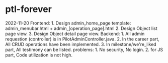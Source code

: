 # ptl-forever

2022-11-20 
Frontend: 
	1. Design admin_home_page template: admin_menubar.html + admin_[operation_page].html
	2. Design Object list page view.
	3. Design Object detail page view.
Backend:
	1. All admin requestion (controller) is in PilotAdminController.java.
	2. In the career part, All CRUD operations have been implemented.
	3. In milestone/we're_liked part, All testimony can be listed.
problems:
	1. No security, No login.
	2. for JS part, Code utilization is not high.